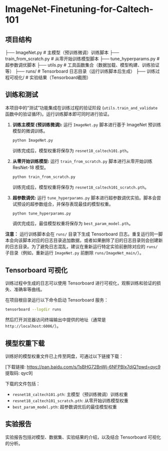 # ImageNet-Finetuning-for-Caltech-101

## 项目结构
├── ImageNet.py # 主模型（预训练微调）训练脚本
├── train_from_scratch.py # 从零开始训练模型脚本
├── tune_hyperparams.py # 超参数调优脚本
├── utils.py # 工具函数集合（数据加载、模型构建、训练验证等）
├── runs/ # Tensorboard 日志目录（运行训练脚本后生成）
├── 训练过程可视化/ # 实验结果（Tensorboard截图）

## 训练和测试

本项目中的“测试”功能集成在训练过程的验证阶段 (`utils.train_and_validate` 函数中的验证循环)。运行训练脚本即可同时进行验证。

1.  **训练主模型 (预训练微调):**
    运行 `ImageNet.py` 脚本进行基于 ImageNet 预训练模型的微调训练。
    ```bash
    python ImageNet.py
    ```
    训练完成后，模型权重将保存为 `resnet18_caltech101.pth`。

2.  **从零开始训练模型:**
    运行 `train_from_scratch.py` 脚本进行从零开始训练 ResNet-18 模型。
    ```bash
    python train_from_scratch.py
    ```
    训练完成后，模型权重将保存为 `resnet18_caltech101_scratch.pth`。

3.  **超参数调优:**
    运行 `tune_hyperparams.py` 脚本进行超参数调优实验。脚本会尝试预设的超参数组合，并保存表现最佳的模型权重。
    ```bash
    python tune_hyperparams.py
    ```
    调优完成后，最佳模型权重将保存为 `best_param_model.pth`。

**注意：** 运行训练脚本会在 `runs/` 目录下生成 Tensorboard 日志。重复运行同一脚本会向该脚本对应的日志目录追加数据，或者如果删除了旧的日志目录则会创建新的日志目录。为了避免日志混乱，建议在重新运行特定实验前删除对应的 `runs/` 子目录（例如，重新运行 `ImageNet.py` 前删除 `runs/ImageNet_main/`）。

## Tensorboard 可视化

训练过程中生成的日志可以使用 Tensorboard 进行可视化，观察训练和验证的损失、准确率等曲线。

在项目根目录运行以下命令启动 Tensorboard 服务：
```bash
tensorboard --logdir runs
```
然后打开浏览器访问终端输出中提供的地址（通常是 `http://localhost:6006/`）。


## 模型权重下载

训练好的模型权重文件已上传至网盘，可通过以下链接下载：

[下载链接: https://pan.baidu.com/s/1sBHG72BnWj-6NFPBIx7djQ?pwd=qyc9  提取码: qyc9]

下载的文件包括：
*   `resnet18_caltech101.pth`: 主模型（预训练微调）训练权重
*   `resnet18_caltech101_scratch.pth`: 从零开始训练模型权重
*   `best_param_model.pth`: 超参数调优后的最佳模型权重

## 实验报告

实验报告包括对模型、数据集、实验结果的介绍，以及结合 Tensorboard 可视化的分析。
